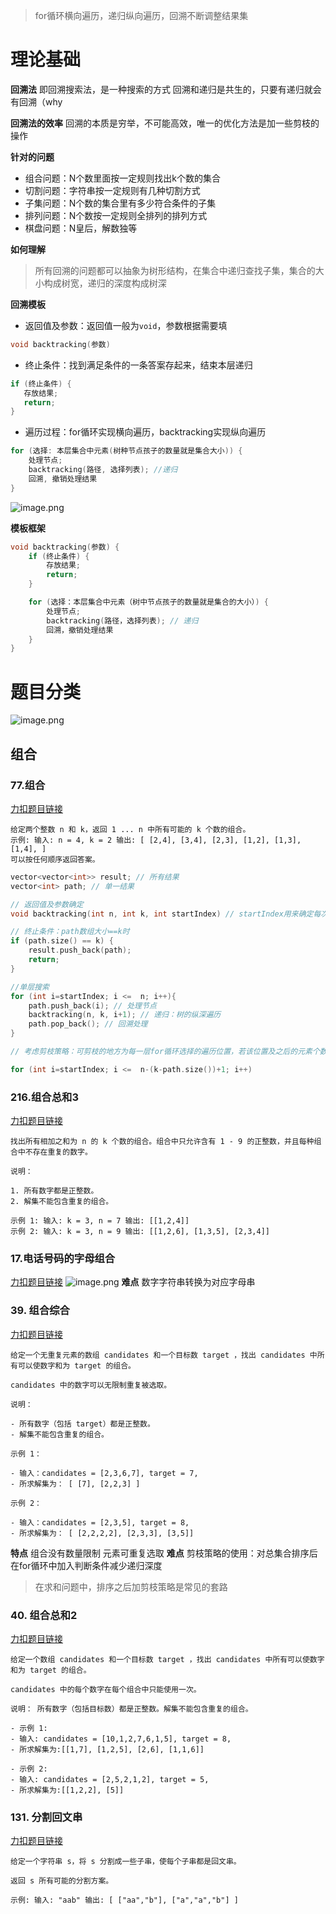 > for循环横向遍历，递归纵向遍历，回溯不断调整结果集


# 理论基础
**回溯法**
即回溯搜索法，是一种搜索的方式
回溯和递归是共生的，只要有递归就会有回溯（why

**回溯法的效率**
回溯的本质是穷举，不可能高效，唯一的优化方法是加一些剪枝的操作

**针对的问题**
- 组合问题：N个数里面按一定规则找出k个数的集合
- 切割问题：字符串按一定规则有几种切割方式
- 子集问题：N个数的集合里有多少符合条件的子集
- 排列问题：N个数按一定规则全排列的排列方式
- 棋盘问题：N皇后，解数独等

**如何理解**
>所有回溯的问题都可以抽象为树形结构，在集合中递归查找子集，集合的大小构成树宽，递归的深度构成树深

**回溯模板**
- 返回值及参数：返回值一般为`void`，参数根据需要填
```C++
void backtracking(参数)
```

- 终止条件：找到满足条件的一条答案存起来，结束本层递归
```C++
if (终止条件) {
   存放结果;
   return;
}
```

- 遍历过程：for循环实现横向遍历，backtracking实现纵向遍历
```C++
for (选择: 本层集合中元素(树种节点孩子的数量就是集合大小)) {
	处理节点;
	backtracking(路径, 选择列表); //递归
	回溯, 撤销处理结果
}
```
![image.png](https://piclist-1317108127.cos.ap-nanjing.myqcloud.com/%E5%A4%A7%E4%B8%89%E4%B8%8A/20240327102445.png)

**模板框架**
```C++
void backtracking(参数) {
    if (终止条件) {
        存放结果;
        return;
    }

    for (选择：本层集合中元素（树中节点孩子的数量就是集合的大小）) {
        处理节点;
        backtracking(路径，选择列表); // 递归
        回溯，撤销处理结果
    }
}
```

# 题目分类
![image.png](https://piclist-1317108127.cos.ap-nanjing.myqcloud.com/%E5%A4%A7%E4%B8%89%E4%B8%8A/20240327103115.png)

## 组合
### 77.组合
[力扣题目链接](https://leetcode.cn/problems/combinations/)
```text
给定两个整数 n 和 k，返回 1 ... n 中所有可能的 k 个数的组合。
示例: 输入: n = 4, k = 2 输出: [ [2,4], [3,4], [2,3], [1,2], [1,3], [1,4], ]
可以按任何顺序返回答案。
```

```c++
vector<vector<int>> result; // 所有结果
vector<int> path; // 单一结果

// 返回值及参数确定
void backtracking(int n, int k, int startIndex) // startIndex用来确定每次搜索的起始位置

// 终止条件：path数组大小==k时
if (path.size() == k) {
	result.push_back(path);
	return;
}

//单层搜索
for (int i=startIndex; i <=  n; i++){
	path.push_back(i); // 处理节点
	backtracking(n, k, i+1); // 递归：树的纵深遍历
	path.pop_back(); // 回溯处理
}

// 考虑剪枝策略：可剪枝的地方为每一层for循环选择的遍历位置，若该位置及之后的元素个数(n-i+1)已经不足我们需要的元素个数(k-path.size())时，就不必继续搜索；则至多从n-(k-path.size())+1处开始遍历

for (int i=startIndex; i <=  n-(k-path.size())+1; i++)
```

### 216.组合总和3
[力扣题目链接](https://leetcode.cn/problems/combination-sum-iii/)
```text
找出所有相加之和为 n 的 k 个数的组合。组合中只允许含有 1 - 9 的正整数，并且每种组合中不存在重复的数字。

说明：

1. 所有数字都是正整数。
2. 解集不能包含重复的组合。

示例 1: 输入: k = 3, n = 7 输出: [[1,2,4]]
示例 2: 输入: k = 3, n = 9 输出: [[1,2,6], [1,3,5], [2,3,4]]
```

### 17.电话号码的字母组合
[力扣题目链接](https://leetcode.cn/problems/letter-combinations-of-a-phone-number/)
![image.png](https://piclist-1317108127.cos.ap-nanjing.myqcloud.com/%E5%A4%A7%E4%B8%89%E4%B8%8A/20240330164726.png)
**难点**
数字字符串转换为对应字母串
### 39. 组合综合
[力扣题目链接](https://leetcode.cn/problems/combination-sum/)
```text
给定一个无重复元素的数组 candidates 和一个目标数 target ，找出 candidates 中所有可以使数字和为 target 的组合。

candidates 中的数字可以无限制重复被选取。

说明：

- 所有数字（包括 target）都是正整数。
- 解集不能包含重复的组合。

示例 1：

- 输入：candidates = [2,3,6,7], target = 7,
- 所求解集为： [ [7], [2,2,3] ]

示例 2：

- 输入：candidates = [2,3,5], target = 8,
- 所求解集为： [ [2,2,2,2], [2,3,3], [3,5]]
```

**特点**
组合没有数量限制
元素可重复选取
**难点**
剪枝策略的使用：对总集合排序后在for循环中加入判断条件减少递归深度
> 在求和问题中，排序之后加剪枝策略是常见的套路

### 40. 组合总和2
[力扣题目链接](https://leetcode.cn/problems/combination-sum-ii/)
```text
给定一个数组 candidates 和一个目标数 target ，找出 candidates 中所有可以使数字和为 target 的组合。

candidates 中的每个数字在每个组合中只能使用一次。

说明： 所有数字（包括目标数）都是正整数。解集不能包含重复的组合。

- 示例 1:
- 输入: candidates = [10,1,2,7,6,1,5], target = 8,
- 所求解集为:[[1,7], [1,2,5], [2,6], [1,1,6]]

- 示例 2:
- 输入: candidates = [2,5,2,1,2], target = 5,
- 所求解集为:[[1,2,2], [5]]
```

### 131. 分割回文串
[力扣题目链接](https://leetcode.cn/problems/palindrome-partitioning/)
```text
给定一个字符串 s，将 s 分割成一些子串，使每个子串都是回文串。

返回 s 所有可能的分割方案。

示例: 输入: "aab" 输出: [ ["aa","b"], ["a","a","b"] ]
```
